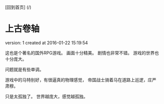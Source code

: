 [回到首页] (/)

# 上古卷轴

  version:  1
  created at 2016-01-22 15:19:54 


  这也是个著名的国外RPG游戏。
  画面十分精美。
  剧情也非常不错。
  游戏的世界也十分庞大。 

  问题就是有些单调。 

  游戏中的马特别好，有很逼真的物理感觉，
  帝国战士骑着马在道路上巡逻，庄严肃穆。

  只是太孤独了。
  世界越庞大，感觉越孤独。
